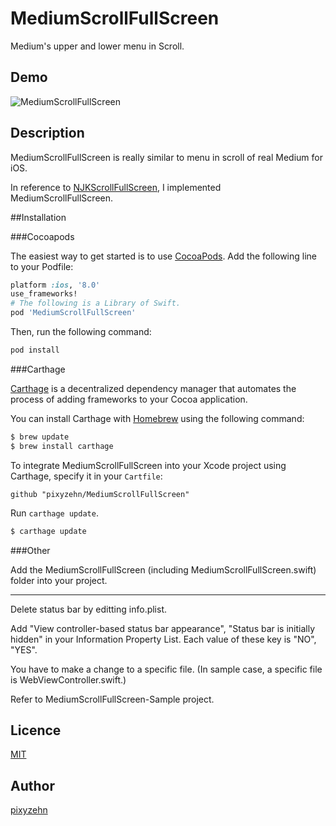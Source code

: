 MediumScrollFullScreen
====================

Medium's upper and lower menu in Scroll.

## Demo

![MediumScrollFullScreen](https://github.com/pixyzehn/MediumScrollFullScreen/blob/master/Assets/MediumScrollFullScreen.gif)

## Description

MediumScrollFullScreen is really similar to menu in scroll of real Medium for iOS.

In reference to [NJKScrollFullScreen](https://github.com/ninjinkun/NJKScrollFullScreen), I implemented MediumScrollFullScreen.

##Installation

###Cocoapods


The easiest way to get started is to use [CocoaPods](http://cocoapods.org/). Add the following line to your Podfile:

```ruby
platform :ios, '8.0'
use_frameworks!
# The following is a Library of Swift.
pod 'MediumScrollFullScreen'
```

Then, run the following command:

```ruby
pod install
```

###Carthage

[Carthage](https://github.com/Carthage/Carthage) is a decentralized dependency manager that automates the process of adding frameworks to your Cocoa application.

You can install Carthage with [Homebrew](http://brew.sh/) using the following command:

```bash
$ brew update
$ brew install carthage
```

To integrate MediumScrollFullScreen into your Xcode project using Carthage, specify it in your `Cartfile`:

```ogdl
github "pixyzehn/MediumScrollFullScreen"
```

Run `carthage update`.

```bash
$ carthage update
```
###Other

Add the MediumScrollFullScreen (including MediumScrollFullScreen.swift) folder into your project.

---

Delete status bar by editting info.plist.

Add "View controller-based status bar appearance", "Status bar is initially hidden" in your Information Property List. Each value of these key is "NO", "YES".

You have to make a change to a specific file.
(In sample case, a specific file is WebViewController.swift.)

Refer to MediumScrollFullScreen-Sample project.

## Licence

[MIT](https://github.com/pixyzehn/MediumScrollFullScreen/blob/master/LICENSE)

## Author

[pixyzehn](https://github.com/pixyzehn)
